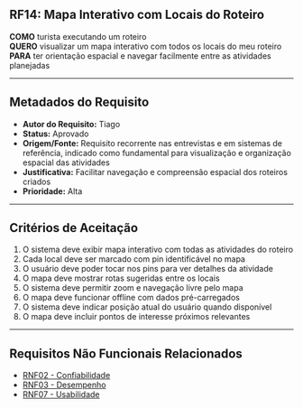 ## RF14: Mapa Interativo com Locais do Roteiro

**COMO** turista executando um roteiro  
**QUERO** visualizar um mapa interativo com todos os locais do meu roteiro  
**PARA** ter orientação espacial e navegar facilmente entre as atividades planejadas

---

## Metadados do Requisito

- **Autor do Requisito:** Tiago
- **Status:** Aprovado
- **Origem/Fonte:** Requisito recorrente nas entrevistas e em sistemas de referência, indicado como fundamental para visualização e organização espacial das atividades
- **Justificativa:** Facilitar navegação e compreensão espacial dos roteiros criados
- **Prioridade:** Alta

---

## Critérios de Aceitação

1. O sistema deve exibir mapa interativo com todas as atividades do roteiro
2. Cada local deve ser marcado com pin identificável no mapa
3. O usuário deve poder tocar nos pins para ver detalhes da atividade
4. O mapa deve mostrar rotas sugeridas entre os locais
5. O sistema deve permitir zoom e navegação livre pelo mapa
6. O mapa deve funcionar offline com dados pré-carregados
7. O sistema deve indicar posição atual do usuário quando disponível
8. O mapa deve incluir pontos de interesse próximos relevantes

---

## Requisitos Não Funcionais Relacionados

- [RNF02 - Confiabilidade](../non_functional/RNF02.md)
- [RNF03 - Desempenho](../non_functional/RNF03.md)
- [RNF07 - Usabilidade](../non_functional/RNF07.md)
